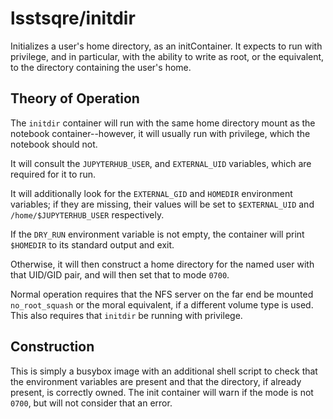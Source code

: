 # lsstsqre/initdir

Initializes a user's home directory, as an initContainer.  It expects to
run with privilege, and in particular, with the ability to write as
root, or the equivalent, to the directory containing the user's home.

## Theory of Operation

The `initdir` container will run with the same home directory mount as
the notebook container--however, it will usually run with privilege,
which the notebook should not.

It will consult the `JUPYTERHUB_USER`, and `EXTERNAL_UID` variables,
which are required for it to run. 

It will additionally look for the `EXTERNAL_GID` and `HOMEDIR`
environment variables; if they are missing, their values will be set to
`$EXTERNAL_UID` and `/home/$JUPYTERHUB_USER` respectively.

If the `DRY_RUN` environment variable is not empty, the container will print
`$HOMEDIR` to its standard output and exit.

Otherwise, it will then construct a home directory for the named user
with that UID/GID pair, and will then set that to mode `0700`.

Normal operation requires that the NFS server on the far end be mounted
`no_root_squash` or the moral equivalent, if a different volume type is
used.  This also requires that `initdir` be running with privilege.

## Construction

This is simply a busybox image with an additional shell script to check
that the environment variables are present and that the directory, if
already present, is correctly owned.  The init container will warn if
the mode is not `0700`, but will not consider that an error.


